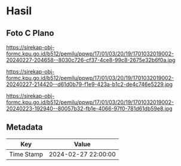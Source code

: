 # Hasil

## Foto C Plano

https://sirekap-obj-formc.kpu.go.id/b512/pemilu/ppwp/17/01/03/20/19/1701032019002-20240227-204658--8030c726-cf37-4ce8-99c8-2675e32b6f0a.jpg

https://sirekap-obj-formc.kpu.go.id/b512/pemilu/ppwp/17/01/03/20/19/1701032019002-20240227-214420--d61d0b79-f1e9-423a-b1c2-de4c746e5229.jpg

https://sirekap-obj-formc.kpu.go.id/b512/pemilu/ppwp/17/01/03/20/19/1701032019002-20240223-192940--80057b32-fb1e-4066-97f0-781d61db59e8.jpg


## Metadata

| Key        | Value               |
| ---------- | ------------------- |
| Time Stamp | 2024-02-27 22:00:00 |



